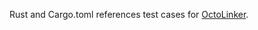 Rust and Cargo.toml references test cases for [OctoLinker][1].

[1]: https://github.com/OctoLinker/OctoLinker
